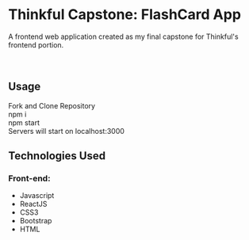 <h1>Thinkful Capstone: FlashCard App</h1>
A frontend web application created as my final capstone for Thinkful's frontend portion.<br>
<br>
<br>

<h2>Usage</h2>
Fork and Clone Repository<br>
npm i<br>
npm start<br>
Servers will start on localhost:3000<br>

<h2>Technologies Used</h2>
<h3>Front-end:</h3>
<ul>
<li>Javascript</li>
<li>ReactJS</li>
<li>CSS3</li>
<li>Bootstrap</li>
<li>HTML</li>
</ul>
